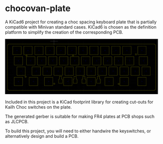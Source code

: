 # chocovan-plate
A KiCad6 project for creating a choc spacing keyboard plate that is partially compatible with Minivan standard cases. KiCad6 is chosen as the definition platform to simplify the creation of the corresponding PCB.

![KiCad6 screenshot](chocovan-plate-kicad6-screenshot.png?raw=true "KiCad6 screenshot]")

Included in this project is a KiCad footprint library for creating cut-outs for Kailh Choc switches on the plate.

The generated gerber is suitable for making FR4 plates at PCB shops such as JLCPCB.

To build this project, you will need to either handwire the keyswitches, or alternatively design and build a PCB.
